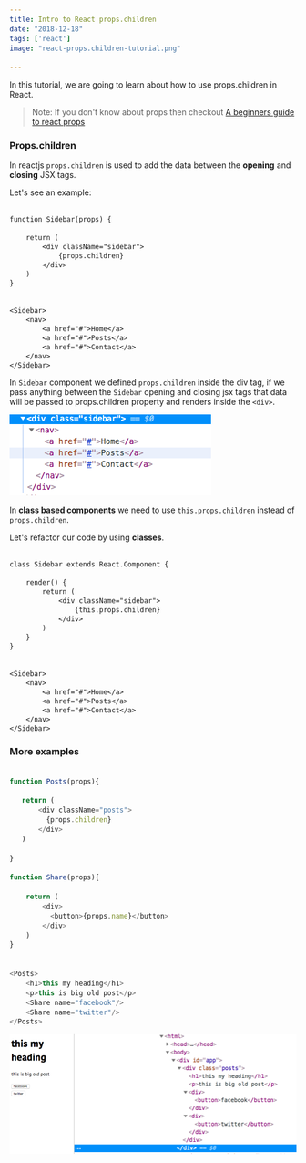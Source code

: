 ```yaml
---
title: Intro to React props.children
date: "2018-12-18"
tags: ['react']
image: "react-props.children-tutorial.png"

---
```


In this tutorial, we are going to learn about how to use props.children in React.


>Note: If you don't know about props then checkout [A beginners guide to react props](/beginners-guide-to-react-props/)


### Props.children

 In reactjs `props.children` is used to add the data between the __opening__ and __closing__ JSX tags.

Let's see an example:

```js{5,12-16}

function Sidebar(props) {

    return (
        <div className="sidebar">
            {props.children}
        </div>
    )
}


<Sidebar>
    <nav>
        <a href="#">Home</a>
        <a href="#">Posts</a>
        <a href="#">Contact</a>
    </nav>
</Sidebar>
```

In `Sidebar` component we defined `props.children` inside the div tag, if we pass anything between the   `Sidebar` opening and closing jsx tags that data will be passed to props.children property and renders inside the `<div>`.

![react-props.children](./react-props.children.png)


In __class based components__ we need to use `this.props.children` instead of `props.children`.


Let's refactor our code by using __classes__.


```js{6,14-18}

class Sidebar extends React.Component {

    render() {
        return (
            <div className="sidebar">
                {this.props.children}
            </div>
        )
    }
}


<Sidebar>
    <nav>
        <a href="#">Home</a>
        <a href="#">Posts</a>
        <a href="#">Contact</a>
    </nav>
</Sidebar>
```


### More examples

```js

function Posts(props){

   return (
       <div className="posts">
         {props.children}
       </div>
   )

}

function Share(props){

    return (
        <div>
          <button>{props.name}</button>
        </div>
    )
}


<Posts>
    <h1>this my heading</h1>
    <p>this is big old post</p>
    <Share name="facebook"/>
    <Share name="twitter"/>
</Posts>

```

![react props.children exmaple](./react-props.children-exmaple.png)